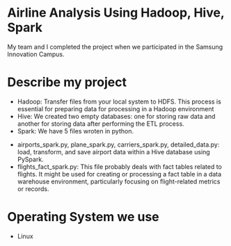 # Airline Analysis Using Hadoop, Hive, Spark

My team and I completed the project when we participated in the Samsung Innovation Campus.

# Describe my project
- Hadoop: Transfer files from your local system to HDFS. This process is essential for preparing data for processing in a Hadoop environment
- Hive: We created two empty databases: one for storing raw data and another for storing data after performing the ETL process.
- Spark: We have 5 files wroten in python.
 + airports_spark.py, plane_spark.py, carriers_spark.py, detailed_data.py: load, transform, and save airport data within a Hive database using PySpark.
 + flights_fact_spark.py: This file probably deals with fact tables related to flights. It might be used for creating or processing a fact table in a data warehouse environment, particularly focusing on flight-related metrics or records.
   
# Operating System we use
 - Linux


